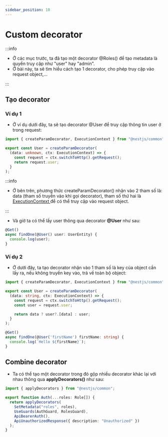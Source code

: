 ```yaml
---
sidebar_position: 10
---
```


# Custom decorator

:::info

- Ở các mục trước, ta đã tạo một decorator @Roles() để tạo metadata là quyền truy cập như "user" hay "admin".
- Ở bài này, ta sẽ tìm hiểu cách tạo 1 decorator, cho phép truy cập vào request object,...

:::

## Tạo decorator

### Ví dụ 1

- Ở ví dụ dưới đây, ta sẽ tạo decorator @User để truy cập thông tin user ở trong request:

```ts
import { createParamDecorator, ExecutionContext } from "@nestjs/common";

export const User = createParamDecorator(
  (data: unknown, ctx: ExecutionContext) => {
    const request = ctx.switchToHttp().getRequest();
    return request.user;
  }
);
```

:::info

- Ở bên trên, phương thức createParamDecorator() nhận vào 2 tham số là: data (tham số truyền vào khi gọi decorator), tham số thứ hai là [ExecutionContext ](./execution-context#executioncontext-class)để có thể truy cập vào request object.

:::

- Và giờ ta có thể lấy user thông qua decorator **@User** như sau:

```ts
@Get()
async findOne(@User() user: UserEntity) {
  console.log(user);
}
```

### Ví dụ 2

- Ở dưới đây, ta tạo decorator nhận vào 1 tham số là key của object cần lấy ra, nếu không truyền key vào, trả về toàn bộ object:

```ts
import { createParamDecorator, ExecutionContext } from "@nestjs/common";

export const User = createParamDecorator(
  (data: string, ctx: ExecutionContext) => {
    const request = ctx.switchToHttp().getRequest();
    const user = request.user;

    return data ? user?.[data] : user;
  }
);
```

```ts
@Get()
async findOne(@User('firstName') firstName: string) {
  console.log(`Hello ${firstName}`);
}
```

## Combine decorator

- Ta có thể tạo một decorator trong đó gộp nhiều decorator khác lại với nhau thông qua **applyDecorators()** như sau:

```ts
import { applyDecorators } from "@nestjs/common";

export function Auth(...roles: Role[]) {
  return applyDecorators(
    SetMetadata("roles", roles),
    UseGuards(AuthGuard, RolesGuard),
    ApiBearerAuth(),
    ApiUnauthorizedResponse({ description: "Unauthorized" })
  );
}
```
